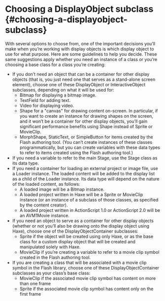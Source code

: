 # Choosing a DisplayObject subclass {#choosing-a-displayobject-subclass}

With several options to choose from, one of the important decisions you’ll make when you’re working with display objects is which display object to use for what purpose. Here are some guidelines to help you decide. These same suggestions apply whether you need an instance of a class or you’re choosing a base class for a class you’re creating:

*   If you don’t need an object that can be a container for other display objects (that is, you just need one that serves as a stand-alone screen element), choose one of these DisplayObject or InteractiveObject subclasses, depending on what it will be used for:
    *   Bitmap for displaying a bitmap image.
    *   TextField for adding text.
    *   Video for displaying video.
    *   Shape for a "canvas" for drawing content on-screen. In particular, if you want to create an instance for drawing shapes on the screen, and it won’t be a container for other display objects, you’ll gain significant performance benefits using Shape instead of Sprite or MovieClip.
    *   MorphShape, StaticText, or SimpleButton for items created by the Flash authoring tool. (You can’t create instances of these classes programmatically, but you can create variables with these data types to refer to items created using the Flash authoring tool.)
*   If you need a variable to refer to the main Stage, use the Stage class as its data type.
*   If you need a container for loading an external project or image file, use a Loader instance. The loaded content will be added to the display list as a child of the Loader instance. Its data type will depend on the nature of the loaded content, as follows:
    *   A loaded image will be a Bitmap instance.
    *   A loaded project written in Haxe will be a Sprite or MovieClip instance (or an instance of a subclass of those classes, as specified by the content creator).
    *   A loaded project written in ActionScript 1.0 or ActionScript 2.0 will be an AVM1Movie instance.
*   If you need an object to serve as a container for other display objects (whether or not you’ll also be drawing onto the display object using Haxe), choose one of the DisplayObjectContainer subclasses:
    *   Sprite if the object will be created using only Haxe, or as the base class for a custom display object that will be created and manipulated solely with Haxe.
    *   MovieClip if you’re creating a variable to refer to a movie clip symbol created in the Flash authoring tool.
*   If you are creating a class that will be associated with a movie clip symbol in the Flash library, choose one of these DisplayObjectContainer subclasses as your class’s base class:
    *   MovieClip if the associated movie clip symbol has content on more than one frame
    *   Sprite if the associated movie clip symbol has content only on the first frame